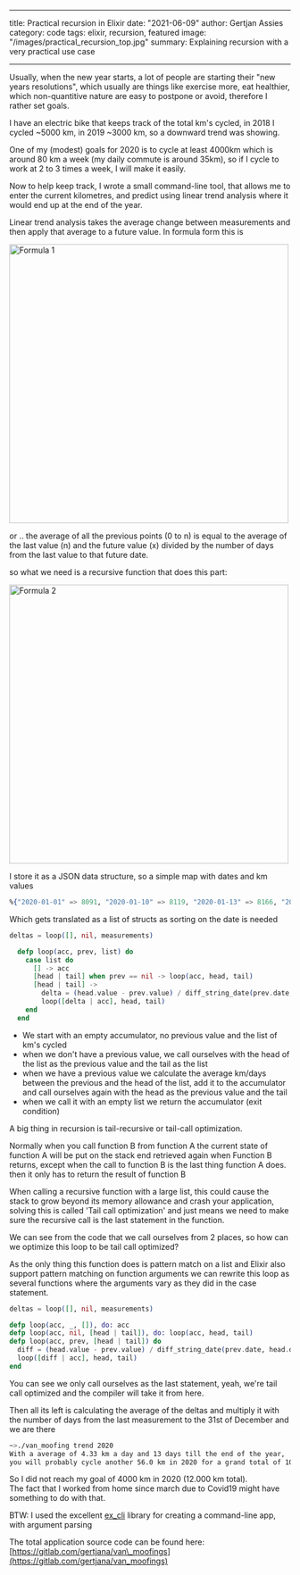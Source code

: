 
---
title: Practical recursion in Elixir
date: "2021-06-09"
author: Gertjan Assies
category: code
tags: elixir, recursion, featured
image: "/images/practical_recursion_top.jpg"
summary: Explaining recursion with a very practical use case

---

Usually, when the new year starts, a lot of people are starting their "new years resolutions", which usually are things like exercise more, eat healthier, which non-quantitive nature are easy to postpone or avoid, therefore I rather set goals.

I have an electric bike that keeps track of the total km's cycled, in 2018 I cycled ~5000 km, in 2019 ~3000 km, so a downward trend was showing.

One of my (modest) goals for 2020 is to cycle at least 4000km which is around 80 km a week (my daily commute is around 35km), so if I cycle to work at 2 to 3 times a week, I will make it easily.

Now to help keep track, I wrote a small command-line tool, that allows me to enter the current kilometres, and predict using linear trend analysis where it would end up at the end of the year.

Linear trend analysis takes the average change between measurements and then apply that average to a future value. In formula form this is

<img alt="Formula 1" src="/images/practical_recursion_formula1.gif" style="width:500px;" />

or .. the average of all the previous points (0 to n) is equal to the average of the last value (n) and the future value (x) divided by the number of days from the last value to that future date.

so what we need is a recursive function that does this part:

<img alt="Formula 2" src="/images/practical_recursion_formula2.gif" style="width:500px;" />


I store it as a JSON data structure, so a simple map with dates and km values

```elixir
%{"2020-01-01" => 8091, "2020-01-10" => 8119, "2020-01-13" => 8166, "2020-01-16" => 8197}
```

Which gets translated as a list of structs as sorting on the date is needed

```elixir
deltas = loop([], nil, measurements)

  defp loop(acc, prev, list) do
    case list do
      [] -> acc
      [head | tail] when prev == nil -> loop(acc, head, tail)
      [head | tail] ->
        delta = (head.value - prev.value) / diff_string_date(prev.date, head.date)
        loop([delta | acc], head, tail)
    end
  end
```

* We start with an empty accumulator, no previous value and the list of km's cycled
* when we don't have a previous value, we call ourselves with the head of the list as the previous value and the tail as the list
* when we have a previous value we calculate the average km/days between the previous and the head of the list, add it to the accumulator and call ourselves again with the head as the previous value and the tail
* when we call it with an empty list we return the accumulator (exit condition)

A big thing in recursion is tail-recursive or tail-call optimization.

Normally when you call function B from function A the current state of function A will be put on the stack end retrieved again when Function B returns, except when the call to function B is the last thing function A does. then it only has to return the result of function B

When calling a recursive function with a large list, this could cause the stack to grow beyond its memory allowance and crash your application, solving this is called 'Tail call optimization' and just means we need to make sure the recursive call is the last statement in the function.

We can see from the code that we call ourselves from 2 places, so how can we optimize this loop to be tail call optimized?

As the only thing this function does is pattern match on a list and Elixir also support pattern matching on function arguments we can rewrite this loop as several functions where the arguments vary as they did in the case statement.

```elixir
deltas = loop([], nil, measurements)

defp loop(acc, _, []), do: acc
defp loop(acc, nil, [head | tail]), do: loop(acc, head, tail)
defp loop(acc, prev, [head | tail]) do
  diff = (head.value - prev.value) / diff_string_date(prev.date, head.date)
  loop([diff | acc], head, tail)
end
```

You can see we only call ourselves as the last statement, yeah, we're tail call optimized and the compiler will take it from here.

Then all its left is calculating the average of the deltas and multiply it with the number of days from the last measurement to the 31st of December and we are there

```bash
~>./van_moofing trend 2020  
With a average of 4.33 km a day and 13 days till the end of the year,  
you will probably cycle another 56.0 km in 2020 for a grand total of 10163.0 km  

```

So I did not reach my goal of 4000 km in 2020 (12.000 km total).  
The fact that I worked from home since march due to Covid19 might have something to do with that.

BTW: I used the excellent [ex\_cli](https://hex.pm/packages/ex_cli) library for creating a command-line app, with argument parsing

The total application source code can be found here: [https://gitlab.com/gertjana/van\_moofings](https://gitlab.com/gertjana/van_moofings)
